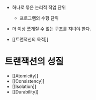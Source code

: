 - 하나로 묶은 논리적 작업 단위
	- 프로그램의 수행 단위	
- 더 이상 쪼개질 수 없는 구조를 지녀야 한다.

- [[트랜잭션의 목적]]

# 트랜잭션의 성질
- [[Atomicity]]
- [[Consistency]]
- [[Isolation]]
- [[Durability]]